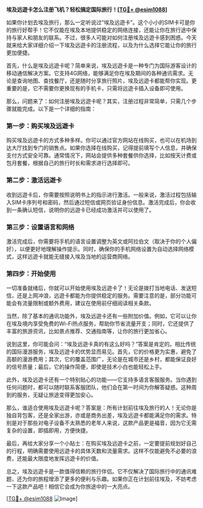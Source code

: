 **埃及远遊卡怎么注册飞机？轻松搞定国际旅行！[[TG💪+ @esim1088](https://t.me/s/esim1088)]**

如果你计划去埃及旅行，那么一定听说过“埃及远遊卡”。这个小小的SIM卡可是你的旅行好帮手！它不仅能在埃及本地提供稳定的网络连接，还能让你在旅行途中保持与家人和朋友的联系。不过，很多人可能对如何注册埃及远遊卡感到困惑。今天就来给大家详细介绍一下埃及远遊卡的注册流程，以及为什么选择它能让你的旅行更加便捷。

首先，什么是埃及远遊卡呢？简单来说，埃及远遊卡是一种专门为国际游客设计的移动通信解决方案。它支持4G网络，能够满足你在埃及期间的各种通讯需求。无论是查询地图、查找餐厅，还是随时分享旅行照片，埃及远遊卡都能帮你实现。更重要的是，它不需要你更换现有的手机卡，只需将远遊卡插入设备即可使用。

那么，问题来了：如何注册埃及远遊卡呢？其实，注册过程非常简单，只需几个步骤就能完成。以下是一个详细的指南：

### 第一步：购买埃及远遊卡

购买埃及远遊卡的方式多种多样。你可以通过官方网站在线购买，也可以在机场到达大厅找到专门的销售点。如果你选择在线购买，记得提前填写个人信息，并确保支付方式安全可靠。通常情况下，网站会提供多种套餐供你选择，比如按天计费或包月套餐，根据自己的旅行时长和需求进行选择即可。

### 第二步：激活远遊卡

收到远遊卡后，你需要按照说明书上的指示进行激活。一般来说，激活过程包括输入SIM卡序列号和密码，然后通过短信或网页验证身份信息。激活完成后，你会收到一条确认短信，说明你的远遊卡已经成功激活并可以使用了。

### 第三步：设置语言和网络

激活完成后，你需要将手机的语言设置调整为英文或阿拉伯文（取决于你的个人偏好），以便更好地理解操作提示。同时，确保你的手机网络设置为自动选择网络模式，这样远遊卡就能无缝接入埃及当地的运营商网络。

### 第四步：开始使用

一切准备就绪后，你就可以开始使用埃及远遊卡了！无论是拨打当地电话、发送短信，还是上网冲浪，远遊卡都能为你提供稳定的服务。需要注意的是，部分功能可能会有流量限制或额外费用，建议在使用前仔细阅读相关条款。

当然，除了基本的通讯功能外，埃及远遊卡还有一些附加价值。例如，它可以让你在埃及境内享受免费的Wi-Fi热点服务，帮助你节省流量开支；同时，它还提供了丰富的旅游资讯，比如景点推荐、交通指南等，让你的旅行更加省心。

说到这里，你可能会问：“埃及远遊卡真的有这么好吗？”答案是肯定的。相比传统的国际漫游服务，埃及远遊卡的优势显而易见。首先，它的价格更为实惠，避免了高额的漫游费用；其次，它的覆盖范围广，无论是在城市还是乡村，都能保证良好的信号质量；最后，它的操作简便，即使是技术小白也能轻松上手。

此外，埃及远遊卡还有一个特别贴心的功能——它支持多语言客服服务。当你遇到任何问题时，都可以随时联系客服团队，他们会在第一时间为你解答疑惑。这种周到的服务，无疑让旅途变得更加安心。

那么，谁适合使用埃及远遊卡呢？答案是：所有计划前往埃及旅行的人！无论你是独自背包客，还是全家出游，亦或是商务出差，埃及远遊卡都能满足你的需求。特别是对于那些对电子设备不太熟悉的老年人来说，这款产品更是福音，因为它无需复杂的设置，即插即用，方便快捷。

最后，再给大家分享一个小贴士：在购买埃及远遊卡之前，一定要提前规划好自己的行程，明确需要使用远遊卡的具体天数和流量需求。这样不仅能避免不必要的浪费，还能最大限度地发挥远遊卡的价值。

总之，埃及远遊卡是一款值得信赖的旅行伴侣。它不仅解决了国际旅行中的通讯难题，还为你的旅程增添了更多的便利与乐趣。如果你正在计划前往埃及，不妨考虑一下这款产品吧！相信它会成为你旅途中的一大亮点。

[[TG💪+ @esim1088](https://t.me/s/esim1088) ![Image](https://i.postimg.cc/4NQfJmqS/Snipaste-2025-05-13-00-14-12.png)]